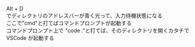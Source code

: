 Alt + D  
でディレクトリのアドレスバーが青く光って、入力待機状態になる  
ここで"cmd"と打てばコマンドプロンプトが起動する  
コマンドプロンプト上で "code ."と打てば、そのディレクトリを開くカタチで VSCode が起動する
